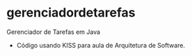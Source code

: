 # gerenciadordetarefas

Gerenciador de Tarefas em Java 

- Código usando KISS para aula de Arquitetura de Software.

